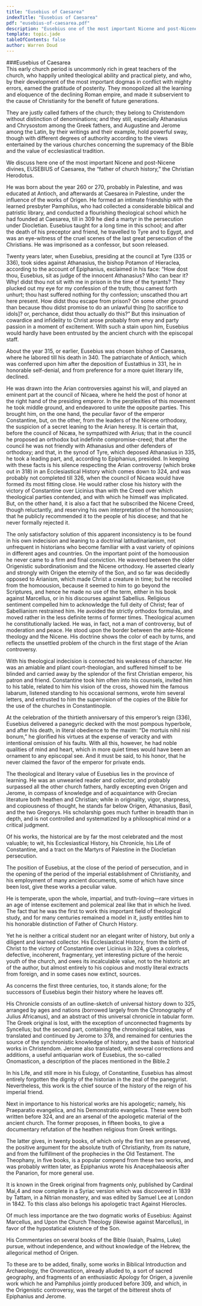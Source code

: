 ```yaml
---
title: "Eusebius of Caesarea"
indexTitle: "Eusebius of Caesarea"
pdf: "eusebius-of-caesarea.pdf"
description: "Eusebius one of the most important Nicene and post-Nicene fathers, the “father of church history,” the Christian Herodotus."
template: topic.jade
tableOfContents: false
author: Warren Doud
---
```


###Eusebius of Caesarea  
This early church period is uncommonly rich in great teachers of the church, who happily united theological ability and practical piety, and who, by their development of the most important dogmas in conflict with mighty errors, earned the gratitude of posterity. They monopolized all the learning and eloquence of the declining Roman empire, and made it subservient to the cause of Christianity for the benefit of future generations. 

They are justly called fathers of the church; they belong to Christendom without distinction of denominations; and they still, especially Athanasius and Chrysostom among the Greek fathers, and Augustine and Jerome among the Latin, by their writings and their example, hold powerful sway, though with different degrees of authority according to the views entertained by the various churches concerning the supremacy of the Bible and the value of ecclesiastical tradition.   

We discuss here one of the most important Nicene and post-Nicene divines, EUSEBIUS of Caesarea, the “father of church history,” the Christian Herodotus.

He was born about the year 260 or 270, probably in Palestine, and was educated at Antioch, and afterwards at Caesarea in Palestine, under the influence of the works of Origen. He formed an intimate friendship with the learned presbyter Pamphilus, who had collected a considerable biblical and patristic library, and conducted a flourishing theological school which he had founded at Caesarea, till in 309 he died a martyr in the persecution under Diocletian. Eusebius taught for a long time in this school; and after the death of his preceptor and friend, he travelled to Tyre and to Egypt, and was an eye-witness of the cruel scenes of the last great persecution of the Christians. He was imprisoned as a confessor, but soon released.

Twenty years later, when Eusebius, presiding at the council at Tyre (335 or 336), took sides against Athanasius, the bishop Potamon of Hieraclea, according to the account of Epiphanius, exclaimed in his face: “How dost thou, Eusebius, sit as judge of the innocent Athanasius? Who can bear it? Why! didst thou not sit with me in prison in the time of the tyrants? They plucked out my eye for my confession of the truth; thou camest forth unhurt; thou hast suffered nothing for thy confession; unscathed thou art here present. How didst thou escape from prison? On some other ground than because thou didst promise to do an unlawful thing [to sacrifice to idols]? or, perchance, didst thou actually do this?” But this insinuation of cowardice and infidelity to Christ arose probably from envy and party passion in a moment of excitement. With such a stain upon him, Eusebius would hardly have been entrusted by the ancient church with the episcopal staff.

About the year 315, or earlier, Eusebius was chosen bishop of Caesarea, where he labored till his death in 340. The patriarchate of Antioch, which was conferred upon him after the deposition of Eustathius in 331, he in honorable self-denial, and from preference for a more quiet literary life, declined.

He was drawn into the Arian controversies against his will, and played an eminent part at the council of Nicaea, where he held the post of honor at the right hand of the presiding emperor. In the perplexities of this movement he took middle ground, and endeavored to unite the opposite parties. This brought him, on the one hand, the peculiar favor of the emperor Constantine, but, on the other, from the leaders of the Nicene orthodoxy, the suspicion of a secret leaning to the Arian heresy. It is certain that, before the council of Nicæa, he sympathized with Arius; that in the council he proposed an orthodox but indefinite compromise-creed; that after the council he was not friendly with Athanasius and other defenders of orthodoxy; and that, in the synod of Tyre, which deposed Athanasius in 335, he took a leading part, and, according to Epiphanius, presided. In keeping with these facts is his silence respecting the Arian controversy (which broke out in 318) in an Ecclesiastical History which comes down to 324, and was probably not completed till 326, when the council of Nicaea would have formed its most fitting close. He would rather close his history with the victory of Constantine over Licinius than with the Creed over which theological parties contended, and with which he himself was implicated. But, on the other hand, it is also a fact that he subscribed the Nicene Creed, though reluctantly, and reserving his own interpretation of the homoousion; that he publicly recommended it to the people of his diocese; and that he never formally rejected it.

The only satisfactory solution of this apparent inconsistency is to be found in his own indecision and leaning to a doctrinal latitudinarianism, not unfrequent in historians who become familiar with a vast variety of opinions in different ages and countries. On the important point of the homoousion he never came to a firm and final conviction. He wavered between the older Origenistic subordinationism and the Nicene orthodoxy. He asserted clearly and strongly with Origen the eternity of the Son, and so far was decidedly opposed to Arianism, which made Christ a creature in time; but he recoiled from the homoousion, because it seemed to him to go beyond the Scriptures, and hence he made no use of the term, either in his book against Marcellus, or in his discourses against Sabellius. Religious sentiment compelled him to acknowledge the full deity of Christ; fear of Sabellianism restrained him. He avoided the strictly orthodox formulas, and moved rather in the less definite terms of former times. Theological acumen he constitutionally lacked. He was, in fact, not a man of controversy, but of moderation and peace. He stood upon the border between the ante-Nicene theology and the Nicene. His doctrine shows the color of each by turns, and reflects the unsettled problem of the church in the first stage of the Arian controversy.

With his theological indecision is connected his weakness of character. He was an amiable and pliant court-theologian, and suffered himself to be blinded and carried away by the splendor of the first Christian emperor, his patron and friend. Constantine took him often into his counsels, invited him to his table, related to him his vision of the cross, showed him the famous labarum, listened standing to his occasional sermons, wrote him several letters, and entrusted to him the supervision of the copies of the Bible for the use of the churches in Constantinople.

At the celebration of the thirtieth anniversary of this emperor’s reign (336), Eusebius delivered a panegyric decked with the most pompous hyperbole, and after his death, in literal obedience to the maxim: “De mortuis nihil nisi bonum,” he glorified his virtues at the expense of veracity and with intentional omission of his faults. With all this, however, he had noble qualities of mind and heart, which in more quiet times would have been an ornament to any episcopal see. And it must be said, to his honor, that he never claimed the favor of the emperor for private ends.

The theological and literary value of Eusebius lies in the province of learning. He was an unwearied reader and collector, and probably surpassed all the other church fathers, hardly excepting even Origen and Jerome, in compass of knowledge and of acquaintance with Grecian literature both heathen and Christian; while in originality, vigor, sharpness, and copiousness of thought, he stands far below Origen, Athanasius, Basil, and the two Gregorys. His scholarship goes much further in breadth than in depth, and is not controlled and systematized by a philosophical mind or a critical judgment.

Of his works, the historical are by far the most celebrated and the most valuable; to wit, his Ecclesiastical History, his Chronicle, his Life of Constantine, and a tract on the Martyrs of Palestine in the Diocletian persecution. 

The position of Eusebius, at the close of the period of persecution, and in the opening of the period of the imperial establishment of Christianity, and his employment of many ancient documents, some of which have since been lost, give these works a peculiar value. 

He is temperate, upon the whole, impartial, and truth-loving—rare virtues in an age of intense excitement and polemical zeal like that in which he lived. The fact that he was the first to work this important field of theological study, and for many centuries remained a model in it, justly entitles him to his honorable distinction of Father of Church History. 

Yet he is neither a critical student nor an elegant writer of history, but only a diligent and learned collector. His Ecclesiastical History, from the birth of Christ to the victory of Constantine over Licinius in 324, gives a colorless, defective, incoherent, fragmentary, yet interesting picture of the heroic youth of the church, and owes its incalculable value, not to the historic art of the author, but almost entirely to his copious and mostly literal extracts from foreign, and in some cases now extinct, sources. 

As concerns the first three centuries, too, it stands alone; for the successors of Eusebius begin their history where he leaves off.

His Chronicle consists of an outline-sketch of universal history down to 325, arranged by ages and nations (borrowed largely from the Chronography of Julius Africanus), and an abstract of this universal chronicle in tabular form. The Greek original is lost, with the exception of unconnected fragments by Syncellus; but the second part, containing the chronological tables, was translated and continued by Jerome to 378, and remained for centuries the source of the synchronistic knowledge of history, and the basis of historical works in Christendom. Jerome also translated, with several corrections and additions, a useful antiquarian work of Eusebius, the so-called Onomasticon, a description of the places mentioned in the Bible.2

In his Life, and still more in his Eulogy, of Constantine, Eusebius has almost entirely forgotten the dignity of the historian in the zeal of the panegyrist. Nevertheless, this work is the chief source of the history of the reign of his imperial friend.

Next in importance to his historical works are his apologetic; namely, his Praeparatio evangelica, and his Demonstratio evangelica. These were both written before 324, and are an arsenal of the apologetic material of the ancient church. The former proposes, in fifteen books, to give a documentary refutation of the heathen religious from Greek writings. 

The latter gives, in twenty books, of which only the first ten are preserved, the positive argument for the absolute truth of Christianity, from its nature, and from the fulfillment of the prophecies in the Old Testament. The Theophany, in five books, is a popular compend from these two works, and was probably written later, as Epiphanius wrote his Anacephalaeosis after the Panarion, for more general use. 

It is known in the Greek original from fragments only, published by Cardinal Mai,4 and now complete in a Syriac version which was discovered in 1839 by Tattam, in a Nitrian monastery, and was edited by Samuel Lee at London in 1842. To this class also belongs his apologetic tract Against Hierocles.

Of much less importance are the two dogmatic works of Eusebius: Against Marcellus, and Upon the Church Theology (likewise against Marcellus), in favor of the hypostatical existence of the Son.

His Commentaries on several books of the Bible (Isaiah, Psalms, Luke) pursue, without independence, and without knowledge of the Hebrew, the allegorical method of Origen.

To these are to be added, finally, some works in Biblical Introduction and Archaeology, the Onomasticon, already alluded to, a sort of sacred geography, and fragments of an enthusiastic Apology for Origen, a juvenile work which he and Pamphilus jointly produced before 309, and which, in the Origenistic controversy, was the target of the bitterest shots of Epiphanius and Jerome.

